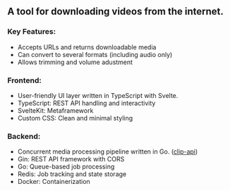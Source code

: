 ## A tool for downloading videos from the internet.

### Key Features:
- Accepts URLs and returns downloadable media
- Can convert to several formats (including audio only)
- Allows trimming and volume adustment

### Frontend:
- User-friendly UI layer written in TypeScript with Svelte.
- TypeScript: REST API handling and interactivity
- SvelteKit: Metaframework
- Custom CSS: Clean and minimal styling

### Backend: 
- Concurrent media processing pipeline written in Go. ([clip-api](https://github.com/thomascpowell/clip-api))
- Gin: REST API framework with CORS
- Go: Queue-based job processing
- Redis: Job tracking and state storage
- Docker: Containerization

